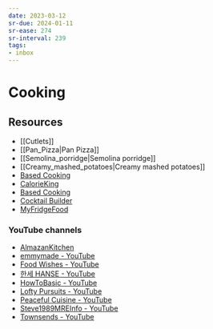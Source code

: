 ```yaml
---
date: 2023-03-12
sr-due: 2024-01-11
sr-ease: 274
sr-interval: 239
tags:
- inbox
---
```


# Cooking

## Resources

- [[Cutlets]]
- [[Pan_Pizza|Pan Pizza]]
- [[Semolina_porridge|Semolina porridge]]
- [[Creamy_mashed_potatoes|Creamy mashed potatoes]]
- [Based Cooking](https://based.cooking/)
- [CalorieKing](https://www.calorieking.com/us/en/)
- [Based Cooking](https://based.cooking/)
- [Cocktail Builder](https://www.cocktailbuilder.com/)
- [MyFridgeFood](https://myfridgefood.com/)

### YouTube channels

- [AlmazanKitchen](https://www.youtube.com/@AlmazanKitchen/videos)
- [emmymade - YouTube](https://www.youtube.com/@emmymade/videos)
- [Food Wishes - YouTube](https://www.youtube.com/@foodwishes/videos)
- [한세 HANSE - YouTube](https://www.youtube.com/hanse1101/videos)
- [HowToBasic - YouTube](https://www.youtube.com/@HowToBasic/videos)
- [Lofty Pursuits - YouTube](https://www.youtube.com/@LoftyPursuits/videos)
- [Peaceful Cuisine - YouTube](https://www.youtube.com/@peacefulcuisine)
- [Steve1989MREInfo - YouTube](https://www.youtube.com/@Steve1989MRE/videos)
- [Townsends - YouTube](https://www.youtube.com/@townsends/videos)
